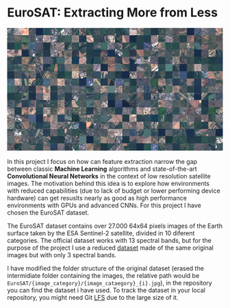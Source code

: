# EuroSAT: Extracting More from Less

![Collage](/docs/generated_assets/eurosat_collage.jpeg)

In this project I focus on how can feature extraction narrow the gap between classic **Machine Learning** algorithms and state-of-the-art **Convolutional Neural Networks** in the context of low resolution satellite images. The motivation behind this idea is to explore how environments with reduced capabilities (due to lack of budget or lower performing device hardware) can get resuslts nearly as good as high performance environments with GPUs and advanced CNNs. For this project I have chosen the EuroSAT dataset.

The EuroSAT dataset contains over 27.000 64x64 pixels images of the Earth surface taken by the ESA Sentinel-2 satellite, divided in 10 diferent categories. The official dataset works with 13 spectral bands, but for the purpose of the project I use a reduced [dataset](https://github.com/phelber/eurosat?tab=readme-ov-file) made of the same original images but with only 3 spectral bands.

I have modified the folder structure of the original dataset (erased the intermidiate folder containing the images, the relative path would be ``EuroSAT/{image_category}/{image_cataegory}_{i}.jpg``), in the repository you can find the dataset i have used. To track the dataset in your local repository, you might need Git [LFS](https://git-lfs.com/) due to the large size of it.